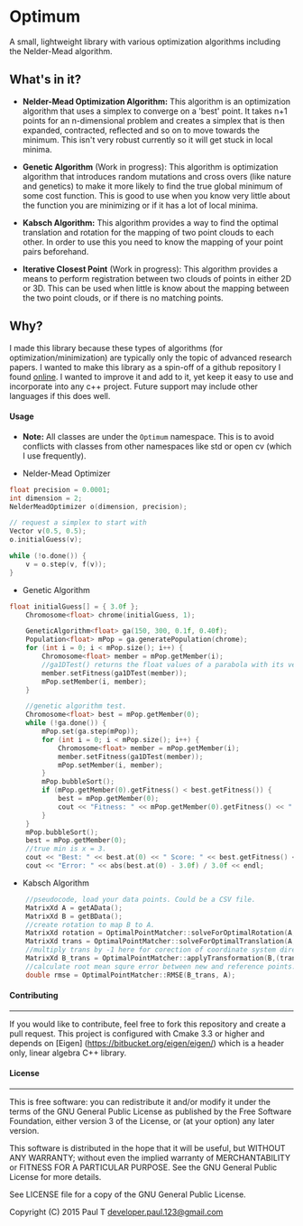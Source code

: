 # Optimum
A small, lightweight library with various optimization algorithms including the Nelder-Mead algorithm. 

## What's in it? ##

* **Nelder-Mead Optimization Algorithm:** This algorithm is an optimization algorithm that uses a simplex to converge on a 'best' point. It takes n+1 points for an n-dimensional problem and creates a simplex that is then expanded, contracted, reflected and so on to move towards the minimum. This isn't very robust currently so it will get stuck in local minima. 

* **Genetic Algorithm** (Work in progress): This algorithm is optimization algorithm that introduces random mutations and cross overs (like nature and genetics) to make it more likely to find the true global minimum of some cost function. This is good to use when you know very little about the function you are minimizing or if it has a lot of local minima. 

* **Kabsch Algorithm:** This algorithm provides a way to find the optimal translation and rotation for the mapping of two point clouds to each other. In order to use this you need to know the mapping of your point pairs beforehand. 

* **Iterative Closest Point** (Work in progress): This algorithm provides a means to perform registration between two clouds of points in either 2D or 3D. This can be used when little is know about the mapping between the two point clouds, or if there is no matching points. 

## Why? ##
I made this library because these types of algorithms (for optimization/minimization) are typically only the topic of advanced research papers. I wanted to make this library as a spin-off of a github repository I found [online](https://github.com/blinry/nelder-mead-optimizer). I wanted to improve it and add to it, yet keep it easy to use and incorporate into any c++ project. Future support may include other languages if this does well. 

#### Usage ####

* **Note:** All classes are under the `Optimum` namespace. This is to avoid conflicts with classes from other namespaces like std or open cv (which I use frequently). 

* Nelder-Mead Optimizer

````cpp
float precision = 0.0001;
int dimension = 2;
NelderMeadOptimizer o(dimension, precision);

// request a simplex to start with
Vector v(0.5, 0.5);
o.initialGuess(v);

while (!o.done()) {
    v = o.step(v, f(v));
}
````

* Genetic Algorithm

````cpp
float initialGuess[] = { 3.0f };
	Chromosome<float> chrome(initialGuess, 1);

	GeneticAlgorithm<float> ga(150, 300, 0.1f, 0.40f);
	Population<float> mPop = ga.generatePopulation(chrome);
	for (int i = 0; i < mPop.size(); i++) {
		Chromosome<float> member = mPop.getMember(i);
		//ga1DTest() returns the float values of a parabola with its vertex at (3, 5)
		member.setFitness(ga1DTest(member));
		mPop.setMember(i, member);
	}

	//genetic algorithm test. 
	Chromosome<float> best = mPop.getMember(0);
	while (!ga.done()) {
		mPop.set(ga.step(mPop));
		for (int i = 0; i < mPop.size(); i++) {
			Chromosome<float> member = mPop.getMember(i);
			member.setFitness(ga1DTest(member));
			mPop.setMember(i, member);
		}
		mPop.bubbleSort();
		if (mPop.getMember(0).getFitness() < best.getFitness()) {
			best = mPop.getMember(0);
			cout << "Fitness: " << mPop.getMember(0).getFitness() << " Value: " << mPop.getMember(0).at(0) << endl;
		}
	}
	mPop.bubbleSort();
	best = mPop.getMember(0);
	//true min is x = 3. 
	cout << "Best: " << best.at(0) << " Score: " << best.getFitness() << endl;
	cout << "Error: " << abs(best.at(0) - 3.0f) / 3.0f << endl;
````

* Kabsch Algorithm

````cpp
    //pseudocode, load your data points. Could be a CSV file. 
    MatrixXd A = getAData();
    MatrixXd B = getBData();
    //create rotation to map B to A.
    MatrixXd rotation = OptimalPointMatcher::solveForOptimalRotation(A, B);
	MatrixXd trans = OptimalPointMatcher::solveForOptimalTranslation(A, B, rotation);
	//multiply trans by -1 here for corection of coordinate system direction. 
	MatrixXd B_trans = OptimalPointMatcher::applyTransformation(B,(trans * -1.0), rotation);
	//calculate root mean squre error between new and reference points. 
	double rmse = OptimalPointMatcher::RMSE(B_trans, A);
````

#### Contributing ####
-------
If you would like to contribute, feel free to fork this repository and create a pull request. This project is configured with Cmake 3.3 or higher and depends on [Eigen] (https://bitbucket.org/eigen/eigen/) which is a header only, linear algebra C++ library. 

#### License ####
-------
This is free software: you can redistribute it and/or modify it under the terms of the GNU General Public License as published by the Free Software Foundation, either version 3 of the License, or (at your option) any later version.

This software is distributed in the hope that it will be useful, but WITHOUT ANY WARRANTY; without even the implied warranty of MERCHANTABILITY or FITNESS FOR A PARTICULAR PURPOSE. See the GNU General Public License for more details.

See LICENSE file for a copy of the GNU General Public License.

Copyright (C) 2015  Paul T <developer.paul.123@gmail.com>
